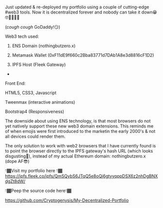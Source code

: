 Just updated & re-deployed my portfolio using a couple of cutting-edge #web3 tools. Now it is decentralized forever and nobody can take it down😁🤓👨🏾‍💻👻 

(*cough cough* GoDaddy!😏)



Web3 tech used:

1) ENS Domain (nothingbutzero.x) 



2) Metamask Wallet   (0xF11dE9f660c2Bba83771d7DAb1A8e3d8816cF1D2)



3) IPFS Host (Fleek Gateway)

-

Front End: 

HTML5, CSS3, Javascript

Tweenmax (interactive animations)

Bootstrap4 (Responsiveness)



 The downside about using ENS technology, is that most browsers do not yet natively support these new web3 domain extensions. 
This reminds me of when emojis were first introduced to the marketin the early 2000's & not all devices could render them.

The only solution to work with web2 browsers that I have currently found is to point the browser directly to the IPFS gateway's hash URL (which looks disgusting🤢), instead of my actual Ethereum domain: nothingbutzero.x (dope AF😎)



👇🏾Visit my portfolio here 👇🏾 https://ipfs.fleek.co/ipfs/QmSQybS6JTqQ5e8oQj6gtyyqppDSX6z2nhDgBNXdgZt8dW/



👇🏾Peep the source code here👇🏾

https://github.com/Cryptogenysis/My-Decentralized-Portfolio
